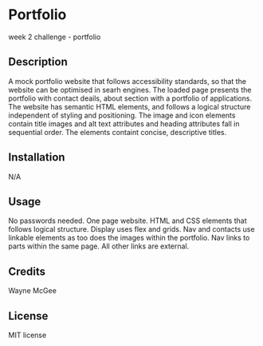 # Portfolio

week 2 challenge - portfolio


## Description 

A mock portfolio website that follows accessibility standards, so that the website can be optimised in searh engines. 
The loaded page presents the portfolio with contact deails, about section with a portfolio of applications.
The website has semantic HTML elements, and follows a logical structure independent of styling and positioning. The image and icon elements contain title images and alt text attributes and heading attributes fall in sequential order. The elements containt concise, descriptive titles. 


## Installation

N/A


## Usage 

No passwords needed. One page website. HTML and CSS elements that follows logical structure. Display uses flex and grids. 
Nav and contacts use linkable elements as too does the images within the portfolio. Nav links to parts within the same page. All other links are external. 


## Credits

Wayne McGee


## License

MIT license

